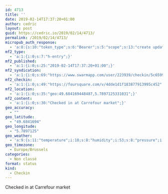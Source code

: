 ```yaml
---
id: 4713
title: ''
date: 2019-02-14T17:37:20+01:00
author: cedric
layout: post
guid: https://cedric.io/2019/02/14/4713/
permalink: /2019/02/14/4713/
micropub_auth_response:
  - 'a:8:{s:10:"token_type";s:6:"Bearer";s:5:"scope";s:13:"create update";s:2:"me";s:18:"https://cedric.io/";s:9:"issued_by";s:45:"https://cedric.io/wp-json/indieauth/1.0/token";s:9:"client_id";s:27:"https://ownyourswarm.p3k.io";s:9:"issued_at";i:1542614471;s:4:"user";i:1;s:13:"last_accessed";i:1550162257;}'
mf2_type:
  - 'a:1:{i:0;s:7:"h-entry";}'
mf2_published:
  - 'a:1:{i:0;s:25:"2019-02-14T17:37:20+01:00";}'
mf2_syndication:
  - 'a:1:{i:0;s:69:"https://www.swarmapp.com/user/223939/checkin/5c659940419a9e002ce0aca1";}'
mf2_checkin:
  - 'a:1:{i:0;s:49:"https://foursquare.com/v/4dde1d1f183877913995c452";}'
mf2_location:
  - 'a:1:{i:0;s:35:"geo:49.684169448487,5.7897125331031";}'
mf2_content:
  - 'a:1:{i:0;s:30:"Checked in at Carrefour market";}'
geo_accuracy:
  - ""
geo_latitude:
  - "49.6841694"
geo_longitude:
  - "5.7897125"
geo_weather:
  - 'a:9:{s:11:"temperature";i:10;s:8:"humidity";i:53;s:8:"pressure";i:1033;s:4:"wind";a:2:{s:5:"speed";d:1.5;s:6:"degree";i:90;}s:7:"summary";s:9:"clear sky";s:4:"icon";s:12:"wi-day-sunny";s:10:"visibility";i:10000;s:7:"sunrise";s:25:"2019-02-14T07:48:40+01:00";s:6:"sunset";s:25:"2019-02-14T17:53:19+01:00";}'
geo_timezone:
  - Europe/Brussels
categories:
  - Non classé
format: status
kind:
  - Checkin
---
```

Checked in at Carrefour market